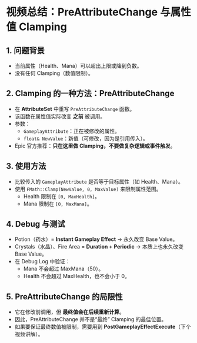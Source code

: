 # 视频总结：PreAttributeChange 与属性值 Clamping

## 1. 问题背景

- 当前属性（Health、Mana）可以超出上限或降到负数。
- 没有任何 Clamping（数值限制）。

## 2. Clamping 的一种方法：PreAttributeChange

- 在 **AttributeSet** 中重写 `PreAttributeChange` 函数。
- 该函数在属性值实际改变 **之前** 被调用。
- 参数：
  - `GameplayAttribute`：正在被修改的属性。
  - `float& NewValue`：新值（可修改，因为是引用传入）。
- Epic 官方推荐：**只在这里做 Clamping，不要做复杂逻辑或事件触发**。

## 3. 使用方法

- 比较传入的 `GameplayAttribute` 是否等于目标属性（如 Health、Mana）。
- 使用 `FMath::Clamp(NewValue, 0, MaxValue)` 来限制属性范围。
  - Health 限制在 `[0, MaxHealth]`。
  - Mana 限制在 `[0, MaxMana]`。

## 4. Debug 与测试

- Potion（药水）= **Instant Gameplay Effect** → 永久改变 Base Value。
- Crystals（水晶）、Fire Area = **Duration + Periodic** → 本质上也永久改变 Base Value。
- 在 Debug Log 中验证：
  - Mana 不会超过 MaxMana（50）。
  - Health 不会超过 MaxHealth，也不会小于 0。

## 5. PreAttributeChange 的局限性

- 它在修改前调用，但 **最终值会在后续重新计算**。
- 因此，PreAttributeChange 并不是“最终” Clamping 的最佳位置。
- 如果要保证最终数值被限制，需要用到 **PostGameplayEffectExecute**（下个视频讲解）。